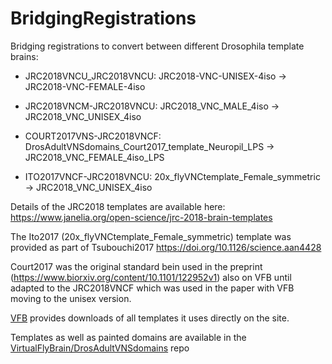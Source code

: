 # BridgingRegistrations
Bridging registrations to convert between different Drosophila template brains:

- JRC2018VNCU_JRC2018VNCU: JRC2018-VNC-UNISEX-4iso -> JRC2018-VNC-FEMALE-4iso

- JRC2018VNCM-JRC2018VNCU: JRC2018_VNC_MALE_4iso -> JRC2018_VNC_UNISEX_4iso

- COURT2017VNS-JRC2018VNCF: DrosAdultVNSdomains_Court2017_template_Neuropil_LPS -> JRC2018_VNC_FEMALE_4iso_LPS

- ITO2017VNCF-JRC2018VNCU: 20x_flyVNCtemplate_Female_symmetric -> JRC2018_VNC_UNISEX_4iso

Details of the JRC2018 templates are available here: https://www.janelia.org/open-science/jrc-2018-brain-templates 

The Ito2017 (20x_flyVNCtemplate_Female_symmetric) template was provided as part of Tsubouchi2017 https://doi.org/10.1126/science.aan4428 

Court2017 was the original standard bein used in the preprint (https://www.biorxiv.org/content/10.1101/122952v1) also on VFB until adapted to the JRC2018VNCF which was used in the paper with VFB moving to the unisex version. 

[VFB](https://VirtualFlyBrain.org) provides downloads of all templates it uses directly on the site.

Templates as well as painted domains are available in the [VirtualFlyBrain/DrosAdultVNSdomains](https://github.com/VirtualFlyBrain/DrosAdultVNSdomains) repo  

